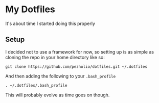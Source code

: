 # My Dotfiles

It's about time I started doing this properly

## Setup

I decided not to use a framework for now, so setting up is as simple as cloning
the repo in your home directory like so:

```
git clone https://github.com/pezholio/dotfiles.git ~/.dotfiles
```

And then adding the following to your `.bash_profile`

```
. ~/.dotfiles/.bash_profile
```

This will probably evolve as time goes on though.

